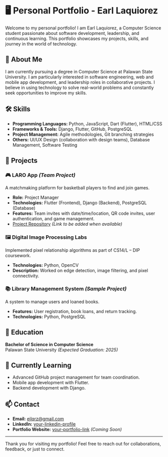 # 🖥️ Personal Portfolio - Earl Laquiorez

Welcome to my personal portfolio! I am Earl Laquiorez, a Computer Science student passionate about software development, leadership, and continuous learning. This portfolio showcases my projects, skills, and journey in the world of technology.

## 🚀 About Me
I am currently pursuing a degree in Computer Science at Palawan State University. I am particularly interested in software engineering, web and mobile app development, and leadership roles in collaborative projects. I believe in using technology to solve real-world problems and constantly seek opportunities to improve my skills.

## 🛠️ Skills
- **Programming Languages:** Python, JavaScript, Dart (Flutter), HTML/CSS
- **Frameworks & Tools:** Django, Flutter, GitHub, PostgreSQL
- **Project Management:** Agile methodologies, Git branching strategies
- **Others:** UI/UX Design (collaboration with design teams), Database Management, Software Testing

## 📂 Projects
### 🎮 LARO App *(Team Project)*
A matchmaking platform for basketball players to find and join games.
- **Role:** Project Manager
- **Technologies:** Flutter (Frontend), Django (Backend), PostgreSQL (Database)
- **Features:** Team invites with date/time/location, QR code invites, user authentication, and game management.
- [Project Repository](#) *(Link to be added when available)*

### 🖼️ Digital Image Processing Labs
Implemented pixel relationship algorithms as part of CS14/L – DIP coursework.
- **Technologies:** Python, OpenCV
- **Description:** Worked on edge detection, image filtering, and pixel connectivity.

### 📚 Library Management System *(Sample Project)*
A system to manage users and loaned books.
- **Features:** User registration, book loans, and return tracking.
- **Technologies:** Python, PostgreSQL

## 📅 Education
**Bachelor of Science in Computer Science**  
Palawan State University *(Expected Graduation: 2025)*

## 🌱 Currently Learning
- Advanced GitHub project management for team coordination.
- Mobile app development with Flutter.
- Backend development with Django.

## 📫 Contact
- **Email:** [ejlqrz@gmail.com](mailto:your-ejlqrz@gmail.com)
- **LinkedIn:** [your-linkedin-profile](#)
- **Portfolio Website:** [your-portfolio-link](#) *(Coming Soon)*

---
Thank you for visiting my portfolio! Feel free to reach out for collaborations, feedback, or just to connect.

